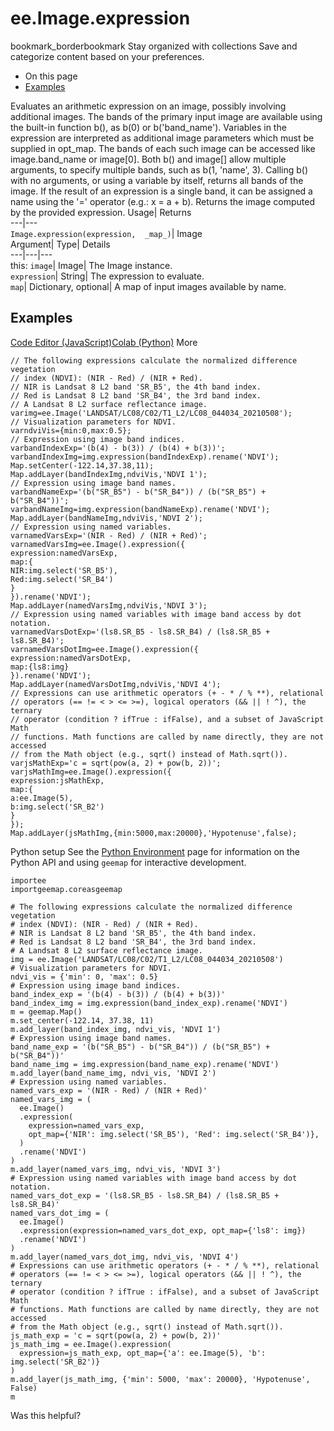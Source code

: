  
#  ee.Image.expression
bookmark_borderbookmark Stay organized with collections  Save and categorize content based on your preferences.
  * On this page
  * [Examples](https://developers.google.com/earth-engine/apidocs/ee-image-expression#examples)


Evaluates an arithmetic expression on an image, possibly involving additional images. 
The bands of the primary input image are available using the built-in function b(), as b(0) or b('band_name').
Variables in the expression are interpreted as additional image parameters which must be supplied in opt_map. The bands of each such image can be accessed like image.band_name or image[0].
Both b() and image[] allow multiple arguments, to specify multiple bands, such as b(1, 'name', 3). Calling b() with no arguments, or using a variable by itself, returns all bands of the image.
If the result of an expression is a single band, it can be assigned a name using the '=' operator (e.g.: x = a + b).
Returns the image computed by the provided expression.
Usage| Returns  
---|---  
`Image.expression(expression,  _map_)`| Image  
Argument| Type| Details  
---|---|---  
this: `image`| Image| The Image instance.  
`expression`| String| The expression to evaluate.  
`map`| Dictionary, optional| A map of input images available by name.  
## Examples
[Code Editor (JavaScript)](https://developers.google.com/earth-engine/apidocs/ee-image-expression#code-editor-javascript-sample)[Colab (Python)](https://developers.google.com/earth-engine/apidocs/ee-image-expression#colab-python-sample) More
```
// The following expressions calculate the normalized difference vegetation
// index (NDVI): (NIR - Red) / (NIR + Red).
// NIR is Landsat 8 L2 band 'SR_B5', the 4th band index.
// Red is Landsat 8 L2 band 'SR_B4', the 3rd band index.
// A Landsat 8 L2 surface reflectance image.
varimg=ee.Image('LANDSAT/LC08/C02/T1_L2/LC08_044034_20210508');
// Visualization parameters for NDVI.
varndviVis={min:0,max:0.5};
// Expression using image band indices.
varbandIndexExp='(b(4) - b(3)) / (b(4) + b(3))';
varbandIndexImg=img.expression(bandIndexExp).rename('NDVI');
Map.setCenter(-122.14,37.38,11);
Map.addLayer(bandIndexImg,ndviVis,'NDVI 1');
// Expression using image band names.
varbandNameExp='(b("SR_B5") - b("SR_B4")) / (b("SR_B5") + b("SR_B4"))';
varbandNameImg=img.expression(bandNameExp).rename('NDVI');
Map.addLayer(bandNameImg,ndviVis,'NDVI 2');
// Expression using named variables.
varnamedVarsExp='(NIR - Red) / (NIR + Red)';
varnamedVarsImg=ee.Image().expression({
expression:namedVarsExp,
map:{
NIR:img.select('SR_B5'),
Red:img.select('SR_B4')
}
}).rename('NDVI');
Map.addLayer(namedVarsImg,ndviVis,'NDVI 3');
// Expression using named variables with image band access by dot notation.
varnamedVarsDotExp='(ls8.SR_B5 - ls8.SR_B4) / (ls8.SR_B5 + ls8.SR_B4)';
varnamedVarsDotImg=ee.Image().expression({
expression:namedVarsDotExp,
map:{ls8:img}
}).rename('NDVI');
Map.addLayer(namedVarsDotImg,ndviVis,'NDVI 4');
// Expressions can use arithmetic operators (+ - * / % **), relational
// operators (== != < > <= >=), logical operators (&& || ! ^), the ternary
// operator (condition ? ifTrue : ifFalse), and a subset of JavaScript Math
// functions. Math functions are called by name directly, they are not accessed
// from the Math object (e.g., sqrt() instead of Math.sqrt()).
varjsMathExp='c = sqrt(pow(a, 2) + pow(b, 2))';
varjsMathImg=ee.Image().expression({
expression:jsMathExp,
map:{
a:ee.Image(5),
b:img.select('SR_B2')
}
});
Map.addLayer(jsMathImg,{min:5000,max:20000},'Hypotenuse',false);
```
Python setup
See the [ Python Environment](https://developers.google.com/earth-engine/guides/python_install) page for information on the Python API and using `geemap` for interactive development.
```
importee
importgeemap.coreasgeemap
```
```
# The following expressions calculate the normalized difference vegetation
# index (NDVI): (NIR - Red) / (NIR + Red).
# NIR is Landsat 8 L2 band 'SR_B5', the 4th band index.
# Red is Landsat 8 L2 band 'SR_B4', the 3rd band index.
# A Landsat 8 L2 surface reflectance image.
img = ee.Image('LANDSAT/LC08/C02/T1_L2/LC08_044034_20210508')
# Visualization parameters for NDVI.
ndvi_vis = {'min': 0, 'max': 0.5}
# Expression using image band indices.
band_index_exp = '(b(4) - b(3)) / (b(4) + b(3))'
band_index_img = img.expression(band_index_exp).rename('NDVI')
m = geemap.Map()
m.set_center(-122.14, 37.38, 11)
m.add_layer(band_index_img, ndvi_vis, 'NDVI 1')
# Expression using image band names.
band_name_exp = '(b("SR_B5") - b("SR_B4")) / (b("SR_B5") + b("SR_B4"))'
band_name_img = img.expression(band_name_exp).rename('NDVI')
m.add_layer(band_name_img, ndvi_vis, 'NDVI 2')
# Expression using named variables.
named_vars_exp = '(NIR - Red) / (NIR + Red)'
named_vars_img = (
  ee.Image()
  .expression(
    expression=named_vars_exp,
    opt_map={'NIR': img.select('SR_B5'), 'Red': img.select('SR_B4')},
  )
  .rename('NDVI')
)
m.add_layer(named_vars_img, ndvi_vis, 'NDVI 3')
# Expression using named variables with image band access by dot notation.
named_vars_dot_exp = '(ls8.SR_B5 - ls8.SR_B4) / (ls8.SR_B5 + ls8.SR_B4)'
named_vars_dot_img = (
  ee.Image()
  .expression(expression=named_vars_dot_exp, opt_map={'ls8': img})
  .rename('NDVI')
)
m.add_layer(named_vars_dot_img, ndvi_vis, 'NDVI 4')
# Expressions can use arithmetic operators (+ - * / % **), relational
# operators (== != < > <= >=), logical operators (&& || ! ^), the ternary
# operator (condition ? ifTrue : ifFalse), and a subset of JavaScript Math
# functions. Math functions are called by name directly, they are not accessed
# from the Math object (e.g., sqrt() instead of Math.sqrt()).
js_math_exp = 'c = sqrt(pow(a, 2) + pow(b, 2))'
js_math_img = ee.Image().expression(
  expression=js_math_exp, opt_map={'a': ee.Image(5), 'b': img.select('SR_B2')}
)
m.add_layer(js_math_img, {'min': 5000, 'max': 20000}, 'Hypotenuse', False)
m
```

Was this helpful?
